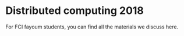 # Distributed computing 2018

For FCI fayoum students, you can find all the materials we discuss here.